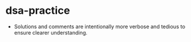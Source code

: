 # dsa-practice

- Solutions and comments are intentionally more verbose and tedious to ensure clearer understanding.
